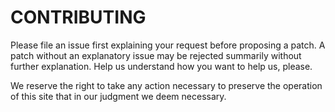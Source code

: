 CONTRIBUTING
============

Please file an issue first explaining your request before proposing a patch.  A patch without an explanatory issue may be rejected summarily without further explanation.  Help us understand how you want to help us, please.

We reserve the right to take any action necessary to preserve the operation of this site that in our judgment we deem necessary.
